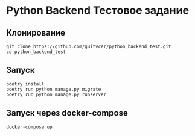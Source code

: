 # Python Backend Тестовое задание

## Клонирование
    git clone https://github.com/guitvcer/python_backend_test.git
    cd python_backend_test

## Запуск
    poetry install
    poetry run python manage.py migrate
    poetry run python manage.py runserver

## Запуск через docker-compose
    docker-compose up
